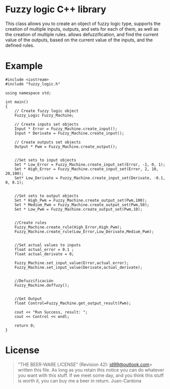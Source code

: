 ﻿# Fuzzy logic C++ library

This class allows you to create an object of fuzzy logic type,
supports the creation of multiple inputs, outputs, and sets for
each of them, as well as the creation of multiple rules.
allows defuzzification, and find the current value of the outputs,
based on the current value of the inputs, and the defined rules.

# Example

    #include <iostream>
	#include "fuzzy_logic.h"

	using namespace std;

	int main()
	{
		// Create fuzzy logic object
		Fuzzy_Logic Fuzzy_Machine;

	    // Create inputs set objects
	    Input * Error = Fuzzy_Machine.create_input();
	    Input * Derivate = Fuzzy_Machine.create_input();

	    // Create outputs set objects
	    Output * Pwm = Fuzzy_Machine.create_output();


	    //Set sets to input objects
	    Set * Low_Error = Fuzzy_Machine.create_input_set(Error, -1, 0, 1);
	    Set * High_Error = Fuzzy_Machine.create_input_set(Error, 2, 10, 20,100);
	    Set* Low_Derivate = Fuzzy_Machine.create_input_set(Derivate, -0.1, 0, 0.1);


	    //Set sets to output objects
	    Set * High_Pwm = Fuzzy_Machine.create_output_set(Pwm,100);
	    Set * Medium_Pwm = Fuzzy_Machine.create_output_set(Pwm,50);
	    Set * Low_Pwm = Fuzzy_Machine.create_output_set(Pwm,10);


	    //Create rules
	    Fuzzy_Machine.create_rule(High_Error,High_Pwm);
	    Fuzzy_Machine.create_rule(Low_Error,Low_Derivate,Medium_Pwm);


	    //Set actual values to inputs
	    float actual_error = 0.1 ;
	    float actual_derivate = 0;

	    Fuzzy_Machine.set_input_value(Error,actual_error);
	    Fuzzy_Machine.set_input_value(Derivate,actual_derivate);


	    //Defuzzificación
	    Fuzzy_Machine.deffuzy();


	    //Get Output
	    float Control=Fuzzy_Machine.get_output_result(Pwm);

	    cout << "Run Success, result: ";
	    cout << Control << endl;

	    return 0;
	}

# License
>"THE BEER-WARE LICENSE" (Revision 42):
jd99@outlook.com> written this file. As long as you retain this notice you can do whatever you want with this  stuff. If we meet some day, and you think this stuff is worth it, you can  buy me a beer in return. Juan-Cardona
